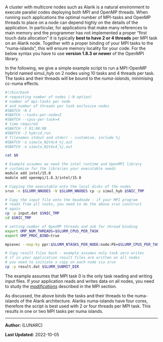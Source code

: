 A cluster with multicore nodes such as Alarik is a natural environment to execute parallel codes deploying both MPI and OpenMP threads. When running such applications the optimal number of MPI-tasks and OpenMP threads to place on a node can depend highly on the details of the application. In particular, for applications that make many references to main memory and the programmer has not implemented a proper “first touch data allocation” it is typically **best to have 2 or 4 threads** per MPI task on an Alarik node. Together with a proper binding of your MPI tasks to the “numa-islands”, this will ensure memory locality for your code. For the below syntax you have to use **version 1.8.3 or newer** of the OpenMPI library.

In the following, we give a simple example script to run a MPI-OpenMP hybrid named simul_hyb on 2 nodes using 10 tasks and 4 threads per task. The tasks and their threads will be bound to the *numa-islands*, minimising cc-numa effects.

```bash
#!/bin/bash
# requesting number of nodes (-N option)
# number of mpi-tasks per node
# and number of threads per task exclusive nodes
#SBATCH -N 2
#SBATCH --tasks-per-node=5
#SBATCH --cpus-per-task=4
# time required
#SBATCH -t 01:00:00
#SBATCH -J hybrid_run
# filenames stdout and stderr - customise, include %j
#SBATCH -o simula_N2t4c4_%j.out
#SBATCH -e simula_N2t4c4_%j.out

cat $0

# Example assumes we need the intel runtime and OpenMPI library
# customise for the libraries your executable needs
module add intel/15.0
module add openmpi/1.8.3/intel/15.0

# Copying the executable onto the local disks of the nodes
srun -n $SLURM_NNODES -N $SLURM_NNODES cp -p simul_hyb $SNIC_TMP

# Copy the input file onto the headnode - if your MPI program
# reads from all tasks, you need to do the above srun construct
# again
cp -p input.dat $SNIC_TMP
cd $SNIC_TMP

# setting number of OpenMP threads and ask for thread binding
export OMP_NUM_THREADS=$SLURM_CPUS_PER_TASK
export OMP_PROC_BIND=true

mpiexec --map-by ppr:$SLURM_NTASKS_PER_NODE:node:PE=$SLURM_CPUS_PER_TASK simul_hyb

# Copy result files back - example assumes only task zero writes
# if in your application result files are written on all nodes
# you need to initiate a copy on each node via srun
cp -p result.dat $SLURM_SUBMIT_DIR
```

The example assumes that MPI task 0 is the only task reading and writing input files. If your application reads and writes data on all nodes, you need to study the [*modifications*](#id.hpgejkt8dzry) described in the MPI section.

As discussed, the above binds the tasks and their threads to the numa-islands of the Alarik architecture. Alariks numa-islands have four cores, therefore the script is best used with 2 or four threads per MPI task. This results in one or two MPI tasks per numa islands.

---

**Author:**
(LUNARC)

**Last Updated:**
2022-10-05